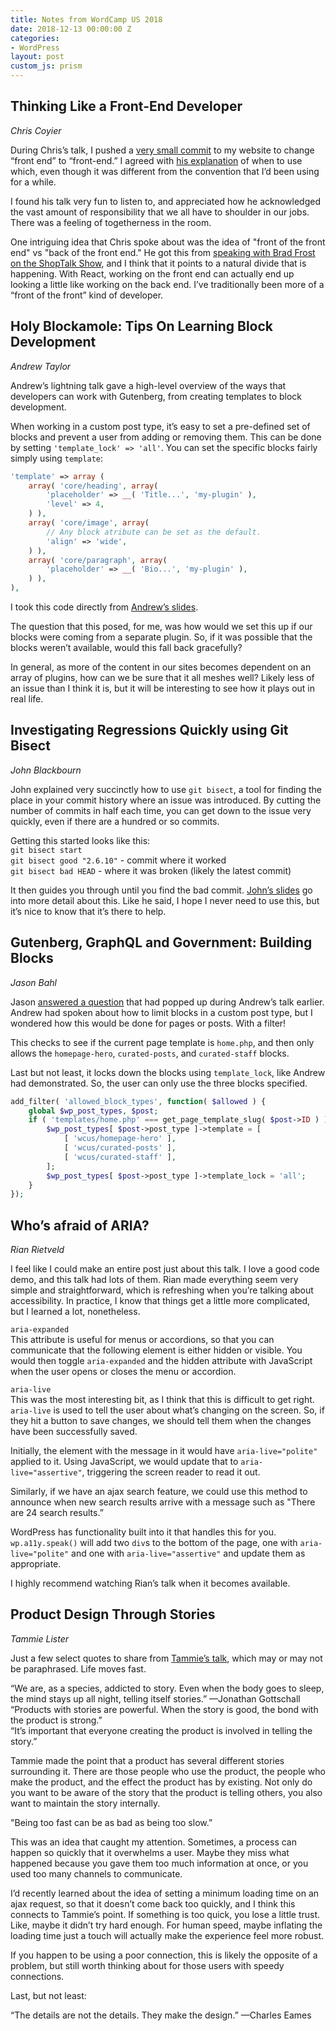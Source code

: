 ```yaml
---
title: Notes from WordCamp US 2018
date: 2018-12-13 00:00:00 Z
categories:
- WordPress
layout: post
custom_js: prism
---
```


<h2 class="margin-bottom-zero">Thinking Like a Front-End Developer</h2>

*Chris Coyier*

During Chris’s talk, I pushed a [very small commit](https://github.com/samhermes/samhermes.github.io/commit/d6a66519092adee0376a1f748f27964551846e0a) to my website to change “front end” to “front-end.” I agreed with [his explanation](https://twitter.com/WordCampUS/status/1071065672313118720) of when to use which, even though it was different from the convention that I’d been using for a while.

I found his talk very fun to listen to, and appreciated how he acknowledged the vast amount of responsibility that we all have to shoulder in our jobs. There was a feeling of togetherness in the room.

One intriguing idea that Chris spoke about was the idea of "front of the front end" vs "back of the front end." He got this from [speaking with Brad Frost on the ShopTalk Show](https://shoptalkshow.com/episodes/334/), and I think that it points to a natural divide that is happening. With React, working on the front end can actually end up looking a little like working on the back end. I’ve traditionally been more of a “front of the front” kind of developer.

<h2 class="margin-bottom-zero">Holy Blockamole: Tips On Learning Block Development</h2>

*Andrew Taylor*

Andrew’s lightning talk gave a high-level overview of the ways that developers can work with Gutenberg, from creating templates to block development.

When working in a custom post type, it’s easy to set a pre-defined set of blocks and prevent a user from adding or removing them. This can be done by setting `'template_lock' => 'all'`. You can set the specific blocks fairly simply using `template`:

```php
'template' => array (
    array( 'core/heading', array(
        'placeholder' => __( 'Title...', 'my-plugin' ),
        'level' => 4,
    ) ),
    array( 'core/image', array(
        // Any block atribute can be set as the default.
        'align' => 'wide',
    ) ),
    array( 'core/paragraph', array(
        'placeholder' => __( 'Bio...', 'my-plugin' ),
    ) ),
),
```

I took this code directly from [Andrew’s slides](https://drive.google.com/file/d/1nX3xwOeH9Q5v9y-KDKEgffHRdzJRvoLG/view).

The question that this posed, for me, was how would we set this up if our blocks were coming from a separate plugin. So, if it was possible that the blocks weren’t available, would this fall back gracefully?

In general, as more of the content in our sites becomes dependent on an array of plugins, how can we be sure that it all meshes well? Likely less of an issue than I think it is, but it will be interesting to see how it plays out in real life.

<h2 class="margin-bottom-zero">Investigating Regressions Quickly using Git Bisect</h2>

*John Blackbourn*

John explained very succinctly how to use `git bisect`, a tool for finding the place in your commit history where an issue was introduced. By cutting the number of commits in half each time, you can get down to the issue very quickly, even if there are a hundred or so commits.

Getting this started looks like this:<br>
`git bisect start`<br>
`git bisect good "2.6.10"` - commit where it worked<br>
`git bisect bad HEAD` - where it was broken (likely the latest commit)

It then guides you through until you find the bad commit. [John’s slides](https://speakerdeck.com/johnbillion/investigating-regressions-quickly-using-git-bisect) go into more detail about this. Like he said, I hope I never need to use this, but it’s nice to know that it’s there to help.

<h2 class="margin-bottom-zero">Gutenberg, GraphQL and Government: Building Blocks</h2>

*Jason Bahl*

Jason [answered a question](https://docs.google.com/presentation/d/1PwXjxpqbZcWBKD2xTPmuJlScJiiuOHZurVyB9vR-BH4/edit#slide=id.g4846d628b1_0_566) that had popped up during Andrew’s talk earlier. Andrew had spoken about how to limit blocks in a custom post type, but I wondered how this would be done for pages or posts. With a filter!

This checks to see if the current page template is `home.php`, and then only allows the `homepage-hero`, `curated-posts`, and `curated-staff` blocks.

Last but not least, it locks down the blocks using `template_lock`, like Andrew had demonstrated. So, the user can only use the three blocks specified.

```php
add_filter( 'allowed_block_types', function( $allowed ) {
    global $wp_post_types, $post;
    if ( 'templates/home.php' === get_page_template_slug( $post->ID ) ) {
        $wp_post_types[ $post->post_type ]->template = [
            [ 'wcus/homepage-hero' ],
            [ 'wcus/curated-posts' ],
            [ 'wcus/curated-staff' ],
        ];
        $wp_post_types[ $post->post_type ]->template_lock = 'all';
    }
});
```

<h2 class="margin-bottom-zero">Who’s afraid of ARIA?</h2>

*Rian Rietveld*

I feel like I could make an entire post just about this talk. I love a good code demo, and this talk had lots of them. Rian made everything seem very simple and straightforward, which is refreshing when you’re talking about accessibility. In practice, I know that things get a little more complicated, but I learned a lot, nonetheless.

`aria-expanded`<br>
This attribute is useful for menus or accordions, so that you can communicate that the following element is either hidden or visible. You would then toggle `aria-expanded` and the hidden attribute with JavaScript when the user opens or closes the menu or accordion.

`aria-live`<br>
This was the most interesting bit, as I think that this is difficult to get right. `aria-live` is used to tell the user about what’s changing on the screen. So, if they hit a button to save changes, we should tell them when the changes have been successfully saved.

Initially, the element with the message in it would have `aria-live="polite"` applied to it. Using JavaScript, we would update that to `aria-live="assertive"`, triggering the screen reader to read it out.

Similarly, if we have an ajax search feature, we could use this method to announce when new search results arrive with a message such as "There are 24 search results.”

WordPress has functionality built into it that handles this for you. `wp.a11y.speak()` will add two `div`s to the bottom of the page, one with `aria-live="polite"` and one with `aria-live="assertive"` and update them as appropriate.

I highly recommend watching Rian’s talk when it becomes available.

<h2 class="margin-bottom-zero">Product Design Through Stories</h2>

*Tammie Lister*

Just a few select quotes to share from [Tammie’s talk](https://speakerdeck.com/tammielis/product-design-through-stories), which may or may not be paraphrased. Life moves fast.

“We are, as a species, addicted to story. Even when the body goes to sleep, the mind stays up all night, telling itself stories.” —Jonathan Gottschall<br>
“Products with stories are powerful. When the story is good, the bond with the product is strong.”<br>
“It’s important that everyone creating the product is involved in telling the story.”

Tammie made the point that a product has several different stories surrounding it. There are those people who use the product, the people who make the product, and the effect the product has by existing. Not only do you want to be aware of the story that the product is telling others, you also want to maintain the story internally.

"Being too fast can be as bad as being too slow.”

This was an idea that caught my attention. Sometimes, a process can happen so quickly that it overwhelms a user. Maybe they miss what happened because you gave them too much information at once, or you used too many channels to communicate.

I’d recently learned about the idea of setting a minimum loading time on an ajax request, so that it doesn’t come back too quickly, and I think this connects to Tammie’s point. If something is too quick, you lose a little trust. Like, maybe it didn’t try hard enough. For human speed, maybe inflating the loading time just a touch will actually make the experience feel more robust.

If you happen to be using a poor connection, this is likely the opposite of a problem, but still worth thinking about for those users with speedy connections.

Last, but not least:

“The details are not the details. They make the design.” —Charles Eames
